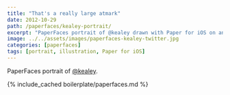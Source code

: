 ```yaml
---
title: "That's a really large atmark"
date: 2012-10-29
path: /paperfaces/kealey-portrait/
excerpt: "PaperFaces portrait of @kealey drawn with Paper for iOS on an iPad."
image: ../../assets/images/paperfaces-kealey-twitter.jpg
categories: [paperfaces]
tags: [portrait, illustration, Paper for iOS]
---
```


PaperFaces portrait of [@kealey](https://twitter.com/kealey).

{% include_cached boilerplate/paperfaces.md %}
